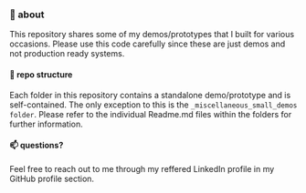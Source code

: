 ### 🚀 about

This repository shares some of my demos/prototypes that I built for various occasions. Please use this code carefully since these are just demos and not production ready systems.

#### 📁 repo structure

Each folder in this repository contains a standalone demo/prototype and is self-contained. The only exception to this is the `_miscellaneous_small_demos folder`. Please refer to the individual Readme.md files within the folders for further information.



#### 📫 questions?

Feel free to reach out to me through my reffered LinkedIn profile in my GitHub profile section.
